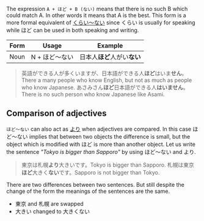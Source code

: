 The expression `A + ほど + B (ない)` means that there is no such B which could match A. In other words it means that A is the best.
This form is a more formal equivalent of [くらい～ない](241) since くらい is usually for speaking while ほど can be used in both speaking and writing.

|Form|Usage|Example|
|-|-|-|
|Noun|N + ほど～ない|日本人**ほど**人がい**ない**|

>英語ができる人が多くいますが、日本語ができる人**ほど**はいま**せん**。There a many people who know English, but not as much as people who know Japanese.
>あさみさん**ほど**日本語ができる人**はいません**。There is no such person who know Japanese like Asami.

## Comparison of adjectives
`ほど～ない` can also act as [より](50) when adjectives are compared. In this case ほど～ない implies that between two objects the difference is small, but the object which is modified with ほど is more than another object.
Let us write the sentence *"Tokyo is bigger than Sapporo"* by using ほど～ない and より.
>東京は札幌**より**大きいです。Tokyo is bigger than Sapporo.
>札幌は東京**ほど**大きく**ない**です。Sapporo is not bigger than Tokyo.

There are two differences between two sentences. But still despite the change of the form the meanings of the sentences are the same.
- 東京 and 札幌 are swapped
- 大きい changed to 大きくない